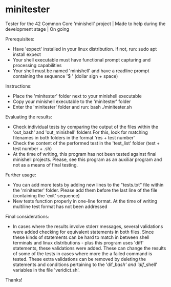# minitester
Tester for the 42 Common Core 'minishell' project | Made to help during the development stage | On going

Prerequisites:
- Have 'expect' installed in your linux distribution. If not, run:
sudo apt install expect
- Your shell executable must have functional prompt capturing and processing capabilities
- Your shell must be named 'minishell' and have a readline prompt containing the sequence '$ ' (dollar sign + space)


Instructions:
- Place the 'minitester' folder next to your minishell executable
- Copy your minishell executable to the 'minitester' folder
- Enter the 'minitester' folder and run:
bash ./minitester.sh


Evaluating the results:
- Check individual tests by comparing the output of the files within the 'out_bash' and 'out_minishell' folders
For this, look for matching filenames in both folders in the format 'res + test number'
- Check the content of the performed test in the 'test_list' folder (test + test number + .sh)
- At the time of writing, this program has not been tested against final minishell projects.
Please, see this program as an auxiliar program and not as a means of final testing.


Further usage:
- You can add more tests by adding new lines to the "tests.txt" file within the 'minitester' folder.
  Please add them before the last line of the file (containing the 'exit\' sequence)
- New tests function properly in one-line format. At the time of writing multiline test format has not been addressed


Final considerations:
- In cases where the results involve stderr messages, several validations were added checking for equivalent statements in both files.
Since these kinds of statements can be hard to match in between shell terminals and linux distributions - plus this program uses 'diff' statements, these validations were added.
These can change the results of some of the tests in cases where more the a failed command is tested.
These extra validations can be removed by deleting the statements and conditions pertaining to the 'dif_*_bash' and 'dif_*_shell' variables in the file 'veridict.sh'.

Thanks!
